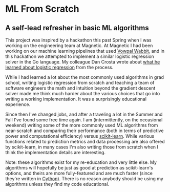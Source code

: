 # ML From Scratch

## A self-lead refresher in basic ML algorithms

This project was inspired by a hackathon this past Spring when I was working on the engineering team at Magnetic. At Magnetic I had been working on our machine learning pipelines that used [Vowpal Wabbit](https://github.com/JohnLangford/vowpal_wabbit), and in this hackathon we attempted to implement a similar logistic regression solver in the Go language. My colleague Dan Crosta wrote about [what he learned about logistic regression](https://late.am/post/2016/04/22/demystifying-logistic-regression.html) from the process.

While I had learned a lot about the most commonly used algorithms in grad school, writing logistic regression from scratch and teaching a team of software engineers the math and intuition beyond the gradient descent solver made me think much harder about the various choices that go into writing a working implementation. It was a surprisingly educational experience.

 Since then I've changed jobs, and after a traveling a lot in the Summer and Fall I've found some free time again. I am (intermittently, on the occasional weekend) writing some of the more commonly used ML algorithms from near-scratch and comparing their performance (both in terms of predictive power and computational efficiency) versus [scikit-learn](http://scikit-learn.org/stable/). While various functions related to prediction metrics and data processing are also offered by scikit-learn, in many cases I'm also writing those from scratch when I think the implementation details are interesting.

 Note: these algorithms exist for my re-education and very little else. My algorithms will hopefully be just as good at prediction as scikit-learn's options, and theirs are more fully-featured and are much faster (since they're written in [Cython](http://cython.org/)). There is no reason anybody should be using my algorithms unless they find my code educational.
